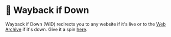 # 🔀 Wayback if Down

Wayback if Down (WiD) redirects you to any website if it's live or to the [Web Archive](https://web.archive.org/) if it's down. Give it a spin [here](https://wayback-if-down.github.io).
